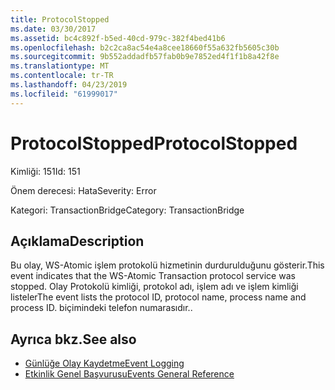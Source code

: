 ```yaml
---
title: ProtocolStopped
ms.date: 03/30/2017
ms.assetid: bc4c892f-b5ed-40cd-979c-382f4bed41b6
ms.openlocfilehash: b2c2ca8ac54e4a8cee18660f55a632fb5605c30b
ms.sourcegitcommit: 9b552addadfb57fab0b9e7852ed4f1f1b8a42f8e
ms.translationtype: MT
ms.contentlocale: tr-TR
ms.lasthandoff: 04/23/2019
ms.locfileid: "61999017"
---
```

# <a name="protocolstopped"></a><span data-ttu-id="d7d1c-102">ProtocolStopped</span><span class="sxs-lookup"><span data-stu-id="d7d1c-102">ProtocolStopped</span></span>
<span data-ttu-id="d7d1c-103">Kimliği: 151</span><span class="sxs-lookup"><span data-stu-id="d7d1c-103">Id: 151</span></span>  
  
 <span data-ttu-id="d7d1c-104">Önem derecesi: Hata</span><span class="sxs-lookup"><span data-stu-id="d7d1c-104">Severity: Error</span></span>  
  
 <span data-ttu-id="d7d1c-105">Kategori: TransactionBridge</span><span class="sxs-lookup"><span data-stu-id="d7d1c-105">Category: TransactionBridge</span></span>  
  
## <a name="description"></a><span data-ttu-id="d7d1c-106">Açıklama</span><span class="sxs-lookup"><span data-stu-id="d7d1c-106">Description</span></span>  
 <span data-ttu-id="d7d1c-107">Bu olay, WS-Atomic işlem protokolü hizmetinin durdurulduğunu gösterir.</span><span class="sxs-lookup"><span data-stu-id="d7d1c-107">This event indicates that the WS-Atomic Transaction protocol service was stopped.</span></span> <span data-ttu-id="d7d1c-108">Olay Protokolü kimliği, protokol adı, işlem adı ve işlem kimliği listeler</span><span class="sxs-lookup"><span data-stu-id="d7d1c-108">The event lists the protocol ID, protocol name, process name and process ID.</span></span> <span data-ttu-id="d7d1c-109">biçimindeki telefon numarasıdır.</span><span class="sxs-lookup"><span data-stu-id="d7d1c-109">.</span></span>  
  
## <a name="see-also"></a><span data-ttu-id="d7d1c-110">Ayrıca bkz.</span><span class="sxs-lookup"><span data-stu-id="d7d1c-110">See also</span></span>

- [<span data-ttu-id="d7d1c-111">Günlüğe Olay Kaydetme</span><span class="sxs-lookup"><span data-stu-id="d7d1c-111">Event Logging</span></span>](../../../../../docs/framework/wcf/diagnostics/event-logging/index.md)
- [<span data-ttu-id="d7d1c-112">Etkinlik Genel Başvurusu</span><span class="sxs-lookup"><span data-stu-id="d7d1c-112">Events General Reference</span></span>](../../../../../docs/framework/wcf/diagnostics/event-logging/events-general-reference.md)
